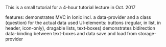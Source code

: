 This is a small tutorial for a 4-hour tutorial lecture in Oct. 2017

features: 
  demonstrates MVC in Ionic incl. a data-provider and a class (question) for the actual data
  used UI-elements: buttons (regular, in list, in header, icon-only), dragable lists, text-boxes)
  demonstrates bidirection data-binding between text-boxes and data
  save and load from storage-provider
